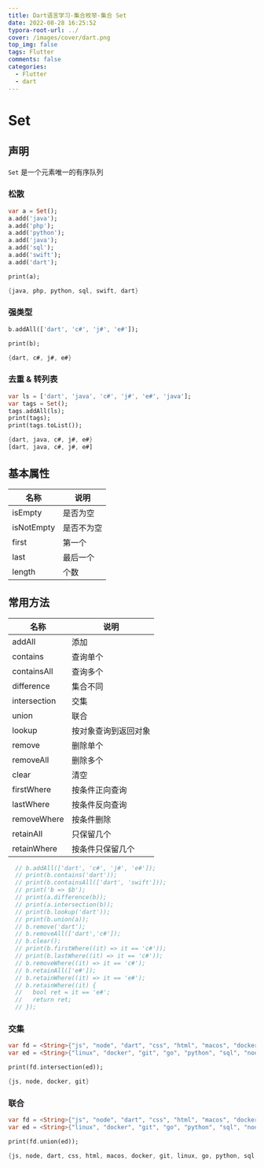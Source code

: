 ```yaml
---
title: Dart语言学习-集合枚举-集合 Set
date: 2022-08-28 16:25:52
typora-root-url: ../
cover: /images/cover/dart.png
top_img: false
tags: Flutter
comments: false
categories:
  - Flutter
  - dart
---
```


# Set

## 声明

`Set` 是一个元素唯一的有序队列

### 松散

```dart
var a = Set();
a.add('java');
a.add('php');
a.add('python');
a.add('java');
a.add('sql');
a.add('swift');
a.add('dart');

print(a);

{java, php, python, sql, swift, dart}
```

### 强类型

```dart
b.addAll(['dart', 'c#', 'j#', 'e#']);

print(b);

{dart, c#, j#, e#}
```

### 去重 & 转列表

```dart
var ls = ['dart', 'java', 'c#', 'j#', 'e#', 'java'];
var tags = Set();
tags.addAll(ls);
print(tags);
print(tags.toList());

{dart, java, c#, j#, e#}
[dart, java, c#, j#, e#]
```

## 基本属性

| 名称       | 说明       |
| ---------- | ---------- |
| isEmpty    | 是否为空   |
| isNotEmpty | 是否不为空 |
| first      | 第一个     |
| last       | 最后一个   |
| length     | 个数       |

## 常用方法

| 名称         | 说明                 |
| ------------ | -------------------- |
| addAll       | 添加                 |
| contains     | 查询单个             |
| containsAll  | 查询多个             |
| difference   | 集合不同             |
| intersection | 交集                 |
| union        | 联合                 |
| lookup       | 按对象查询到返回对象 |
| remove       | 删除单个             |
| removeAll    | 删除多个             |
| clear        | 清空                 |
| firstWhere   | 按条件正向查询       |
| lastWhere    | 按条件反向查询       |
| removeWhere  | 按条件删除           |
| retainAll    | 只保留几个           |
| retainWhere  | 按条件只保留几个     |

```dart
  // b.addAll(['dart', 'c#', 'j#', 'e#']);
  // print(b.contains('dart'));
  // print(b.containsAll(['dart', 'swift']));
  // print('b => $b');
  // print(a.difference(b));
  // print(a.intersection(b));
  // print(b.lookup('dart'));
  // print(b.union(a));
  // b.remove('dart');
  // b.removeAll(['dart','c#']);
  // b.clear();
  // print(b.firstWhere((it) => it == 'c#'));
  // print(b.lastWhere((it) => it == 'c#'));
  // b.removeWhere((it) => it == 'c#');
  // b.retainAll(['e#']);
  // b.retainWhere((it) => it == 'e#');
  // b.retainWhere((it) {
  //   bool ret = it == 'e#';
  //   return ret;
  // });
```

### 交集

```dart
var fd = <String>{"js", "node", "dart", "css", "html", "macos", "docker", "git"};
var ed = <String>{"linux", "docker", "git", "go", "python", "sql", "node", "js", "aws"};

print(fd.intersection(ed));

{js, node, docker, git}
```

### 联合

```dart
var fd = <String>{"js", "node", "dart", "css", "html", "macos", "docker", "git"};
var ed = <String>{"linux", "docker", "git", "go", "python", "sql", "node", "js", "aws"};

print(fd.union(ed));

{js, node, dart, css, html, macos, docker, git, linux, go, python, sql, aws}
```
